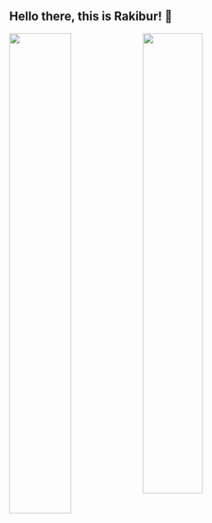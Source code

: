 ## Hello there, this is Rakibur! :wave:

<img align="left" width="47%" src="https://github-readme-stats.vercel.app/api?username=rahman-rakib&show_icons=true&theme=prussian" />
<img align="left" width="46%" src="https://github-readme-stats.vercel.app/api/top-langs/?username=rahman-rakib&layout=compact&hide=roff&theme=prussian" />
